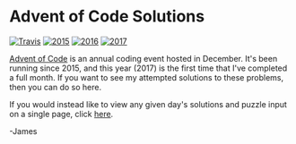 # Advent of Code Solutions
[![Travis](https://img.shields.io/travis/JamesMCo/Advent-Of-Code/master.svg)](https://travis-ci.org/JamesMCo/Advent-Of-Code) [![2015](https://img.shields.io/badge/2015-13/25-orange.svg)](https://mrjamesco.uk/Advent-Of-Code#2015) [![2016](https://img.shields.io/badge/2016-15/25-orange.svg)](https://mrjamesco.uk/Advent-Of-Code#2016) [![2017](https://img.shields.io/badge/2017-25/25-brightgreen.svg)](https://mrjamesco.uk/Advent-Of-Code#2017)

[Advent of Code](http://adventofcode.com) is an annual coding event hosted in December. It's been running since 2015, and this year (2017) is the first time that I've completed a full month. If you want to see my attempted solutions to these problems, then you can do so here.

If you would instead like to view any given day's solutions and puzzle input on a single page, click [here](https://mrjamesco.uk/Advent-Of-Code).

-James
